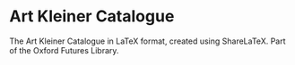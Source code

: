 # Art Kleiner Catalogue

The Art Kleiner Catalogue in LaTeX format, created using ShareLaTeX. Part of the Oxford Futures Library.
